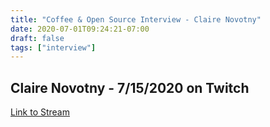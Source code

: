 ```yaml
---
title: "Coffee & Open Source Interview - Claire Novotny"
date: 2020-07-01T09:24:21-07:00
draft: false
tags: ["interview"]
---
```


## Claire Novotny - 7/15/2020 on Twitch

[Link to Stream](https://www.youtube.com/watch?v=3NI2HxbhFUw)

<br /><br /><br /><br />
<br /><br /><br /><br /><br /><br /><br /><br />
